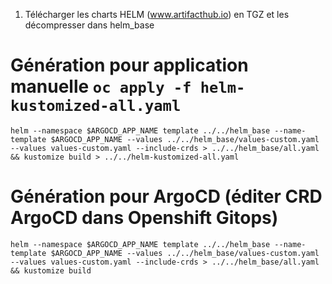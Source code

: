 1. Télécharger les charts HELM (www.artifacthub.io) en TGZ et les décompresser dans helm_base

# Génération pour application manuelle `oc apply -f helm-kustomized-all.yaml`
`
helm --namespace $ARGOCD_APP_NAME template ../../helm_base --name-template $ARGOCD_APP_NAME --values ../../helm_base/values-custom.yaml --values values-custom.yaml --include-crds > ../../helm_base/all.yaml && kustomize build > ../../helm-kustomized-all.yaml
`

# Génération pour ArgoCD (éditer CRD ArgoCD dans Openshift Gitops)
`
helm --namespace $ARGOCD_APP_NAME template ../../helm_base --name-template $ARGOCD_APP_NAME --values ../../helm_base/values-custom.yaml --values values-custom.yaml --include-crds > ../../helm_base/all.yaml && kustomize build
`
